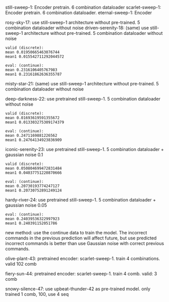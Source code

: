still-sweep-1: Encoder pretrain. 6 combination dataloader
scarlet-sweep-1: Encoder pretrain. 6 combination dataloader.
eternal-sweep-1: Encoder

rosy-sky-17: use still-sweep-1 architecture without pre-trained. 5 combination dataloader without noise
driven-serenity-18: (same) use still-sweep-1 architecture without pre-trained. 5 combination dataloader without noise

    valid (discrete):
    mean 0.01950665463076744
    mean1 0.015542711292044572

    eval: (continue):
    mean 0.2316106405767983
    mean1 0.23161862636355787
misty-star-21: (same) use still-sweep-1 architecture without pre-trained. 5 combination dataloader without noise


deep-darkness-22: use pretrained still-sweep-1. 5 combination dataloader without noise

    valid (discrete):
    mean 0.01693619591355672
    mean1 0.013303275309174379

    eval: (continue):
    mean 0.2471169881226562
    mean1 0.24764134923836909
iconic-serenity-23: use pretrained still-sweep-1. 5 combination dataloader + gaussian noise 0.1

    valid (discrete):
    mean 0.050804699472831484
    mean1 0.04037751220870666

    eval: (continue):
    mean 0.20730193774247127
    mean1 0.20730752891249124

hardy-river-24: use pretrained still-sweep-1. 5 combination dataloader + gaussian noise 0.05
    
    eval: (continue):
    mean 0.24039536322997923
    mean1 0.240391152051786
new method:
use the continue data to train the model. The incorrect commands in the previous prediction will affect future,
but use predicted incorrect commands is better than use Gaussian noise with correct previous commands.


olive-plant-43: pretrained encoder: scarlet-sweep-1. train 4 combinations. valid 102 comb

fiery-sun-44: pretrained encoder: scarlet-sweep-1. train 4 comb. valid: 3 comb

snowy-silence-47: use upbeat-thunder-42 as pre-trained model. only trained 1 comb, 100, use 4 seq

